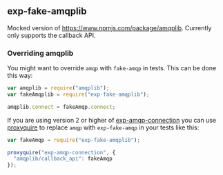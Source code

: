 ## exp-fake-amqplib

Mocked version of https://www.npmjs.com/package/amqplib.
Currently only supports the callback API.

### Overriding amqplib

You might want to override `amqp` with `fake-amqp` in tests. This can be done this way:

```javascript
var amqplib = require("amqplib");
var fakeAmqplib = require("exp-fake-amqplib");

amqplib.connect = fakeAmqp.connect;
```

If you are using version 2 or higher of [exp-amqp-connection](https://www.npmjs.com/package/exp-amqp-connection)
you can use [proxyquire](https://www.npmjs.com/package/proxyquire) to replace `amqp` with `exp-fake-amqp` in your tests like this:

```javascript
var fakeAmqp = require("exp-fake-amqplib");

proxyquire("exp-amqp-connection", {
  "amqplib/callback_api": fakeAmqp
});
```
